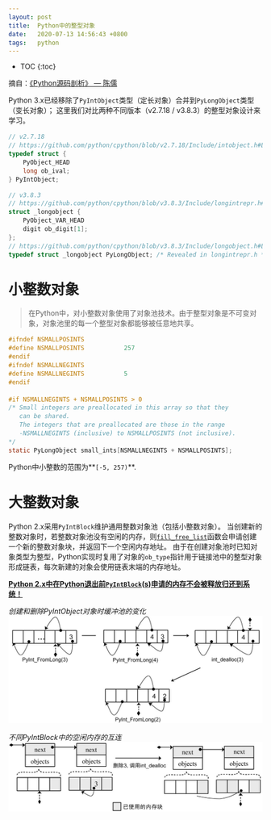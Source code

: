 ```yaml
---
layout: post
title:  Python中的整型对象
date:   2020-07-13 14:56:43 +0800
tags:   python
---
```

* TOC
{:toc}

摘自：[《Python源码剖析》 — 陈儒](https://read.douban.com/ebook/1499455/)

Python 3.x已经移除了`PyIntObject`类型（定长对象）合并到`PyLongObject`类型（变长对象）；
这里我们对比两种不同版本（v2.7.18 / v3.8.3）的整型对象设计来学习。

```c
// v2.7.18
// https://github.com/python/cpython/blob/v2.7.18/Include/intobject.h#L23-L26
typedef struct {
    PyObject_HEAD
    long ob_ival;
} PyIntObject;
```

```c
// v3.8.3
// https://github.com/python/cpython/blob/v3.8.3/Include/longintrepr.h#L85-L88
struct _longobject {
    PyObject_VAR_HEAD
    digit ob_digit[1];
};
// https://github.com/python/cpython/blob/v3.8.3/Include/longobject.h#L10
typedef struct _longobject PyLongObject; /* Revealed in longintrepr.h */
```

# 小整数对象

> 在Python中，对小整数对象使用了对象池技术。由于整型对象是不可变对象，对象池里的每一个整型对象都能够被任意地共享。

```c
#ifndef NSMALLPOSINTS
#define NSMALLPOSINTS           257
#endif
#ifndef NSMALLNEGINTS
#define NSMALLNEGINTS           5
#endif

#if NSMALLNEGINTS + NSMALLPOSINTS > 0
/* Small integers are preallocated in this array so that they
   can be shared.
   The integers that are preallocated are those in the range
   -NSMALLNEGINTS (inclusive) to NSMALLPOSINTS (not inclusive).
*/
static PyLongObject small_ints[NSMALLNEGINTS + NSMALLPOSINTS];
```

Python中小整数的范围为**`[-5, 257)`**.

# 大整数对象

Python 2.x采用`PyIntBlock`维护通用整数对象池（包括小整数对象）。
当创建新的整数对象时，若整数对象池没有空闲的内存，则[`fill_free_list`](https://github.com/python/cpython/blob/v2.7.18/Objects/intobject.c#L47-L65)函数会申请创建一个新的整数对象块，并返回下一个空闲内存地址。
由于在创建对象池时已知对象类型为整型，Python实现时复用了对象的`ob_type`指针用于链接池中的整型对象形成链表，每次新建的对象会使用链表末端的内存地址。

**[Python 2.x中在Python退出前`PyIntBlock`(s)申请的内存不会被释放归还到系统！](https://github.com/python/cpython/blob/v2.7.18/Objects/intobject.c#L25-L27)**

*创建和删除PyIntObject对象时缓冲池的变化*
![175817.jpg](/assets/analysis-of-the-python-source-code/175817.jpg)

*不同PyIntBlock中的空闲内存的互连*
![175818.jpg](/assets/analysis-of-the-python-source-code/175818.jpg)
